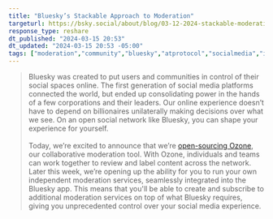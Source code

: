 ```yaml
---
title: "Bluesky’s Stackable Approach to Moderation"
targeturl: https://bsky.social/about/blog/03-12-2024-stackable-moderation
response_type: reshare
dt_published: "2024-03-15 20:53"
dt_updated: "2024-03-15 20:53 -05:00"
tags: ["moderation","community","bluesky","atprotocol","socialmedia","internet","web"]
---
```


> Bluesky was created to put users and communities in control of their social spaces online. The first generation of social media platforms connected the world, but ended up consolidating power in the hands of a few corporations and their leaders. Our online experience doesn’t have to depend on billionaires unilaterally making decisions over what we see. On an open social network like Bluesky, you can shape your experience for yourself.  
> <br>
> Today, we’re excited to announce that we’re [open-sourcing Ozone](https://github.com/bluesky-social/ozone), our collaborative moderation tool. With Ozone, individuals and teams can work together to review and label content across the network. Later this week, we’re opening up the ability for you to run your own independent moderation services, seamlessly integrated into the Bluesky app. This means that you'll be able to create and subscribe to additional moderation services on top of what Bluesky requires, giving you unprecedented control over your social media experience.